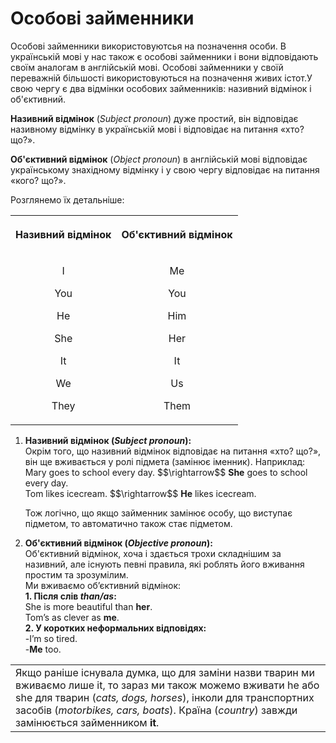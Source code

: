 # Особовi займенники

<p>Особові займенники використовуютсья на позначення особи. В українській мові у нас також є особові займенники і вони відповідають своїм аналогам в англійській мові. Особові займенники у своїй переважній більшості використовуються на позначення живих істот.У свою чергу є два відмінки особових займенників: називний відмінок і об'єктивний.</p>

<p><b><span class="p1">Називний відмінок</span></b> (<i>Subject pronoun</i>) дуже простий, він відповідає називному відмінку в українській мові і відповідає на питання «хто? що?».</p>

<p><b><span class="p1">Об'єктивний відмінок</span></b> (<i>Object pronoun</i>) в англійській мові відповідає українському знахідному відмінку і у свою чергу відповідає на питання «кого? що?».</p>

<p>Розглянемо їх детальніше:</p>

<div class="centered-table-wrapper">
<table class="centered-table">
<tr>
<th><p align="center">Називний відмінок</p></th>
<th><p align="center">Об'єктивний відмінок</p></th>
</tr>
<tr>
<td>
<p align="center">I</p>
<p align="center">You</p>
<p align="center">He</p>
<p align="center">She</p>
<p align="center">It</p>
<p align="center">We</p>
<p align="center">They</p>
</td>
<td>
<p align="center">Me</p>
<p align="center">You</p>
<p align="center">Him</p>
<p align="center">Her</p>
<p align="center">It</p>
<p align="center">Us</p>
<p align="center">Them</p>
</td>
</tr>
</table>
</div>

<ol>
<li>
<span class="p1"><b>Називний відмінок (<i>Subject pronoun</i>):</span></b><br>
Окрім того, що називний відмінок відповідає на питання «хто? що?», він ще вживається у ролі підмета (замінює іменник). Наприклад: <br>
Mary goes to school every day. $$\rightarrow$$ <b>She</b> goes to school every day. <br>
Tom likes icecream. $$\rightarrow$$ <b>He</b> likes icecream.<br>

Тож логічно, що якщо займенник замінює особу, що виступає підметом, то автоматично також стає підметом. 
</li>
<li>
<span class="p1"><b>Об'єктивний відмінок (<i>Objective pronoun</i>):</span></b><br>
Об'єктивний відмінок, хоча і здається трохи складнішим за називний, але існують певні правила, які роблять його вживання простим та зрозумілим.<br>
Ми вживаємо об’єктивний відмінок:<br>
<b>1. Після слів <i>than/as</i>:</b><br>
She is more beautiful than <b>her</b>.<br>
Tom’s as clever as <b>me</b>.<br>
<b>2. У коротких неформальних відповідях:</b><br>
-I’m so tired.<br>
-<b>Me</b> too.<br>
</li>
</ol>


<div class="centered-table-wrapper">
<table class="centered-table">
<td>
Якщо раніше існувала думка, що для заміни назви тварин ми вживаємо лише <span class="p1">it</span>, то зараз ми також можемо вживати <span class="p1">he</span> або <span class="p1">she</span> для тварин (<i>cats, dogs, horses</i>), інколи для транспортних засобів (<i>motorbikes, cars, boats</i>). Країна (<i>сountry</i>) завжди замінюється займенником <b><span class="p1">it</span></b>.
</td>
</table>
</div>


  

    



